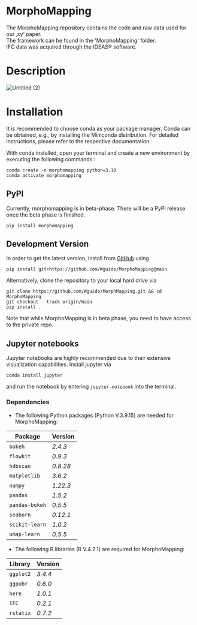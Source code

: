 # MorphoMapping

The MorphoMapping repository contains the code and raw data used for our ‚xy‘ paper.  
The framework can be found in the 'MorphoMapping' folder.  
IFC data was acquired through the IDEAS® software.

# Description

![Untitled (2)](https://github.com/Wguido/MorphoMapping/assets/117764795/c555157a-0e44-4a75-8bff-ad45c663f2cc)

# Installation

It is recommended to choose conda as your package manager. Conda can be obtained, e.g., by installing the Miniconda distribution. For detailed instructions, please refer to the respective documentation.

With conda installed, open your terminal and create a new environment by executing the following commands::

    conda create -n morphomapping python=3.10
    conda activate morphomapping

## PyPI

Currently, morphomapping is in beta-phase. There will be a PyPI release once the beta phase is finished.

    pip install morphomapping


## Development Version

In order to get the latest version, install from [GitHub](https://github.com/Wguido/MorphoMapping) using
    
    pip install git+https://github.com/Wguido/MorphoMapping@main

Alternatively, clone the repository to your local hard drive via

    git clone https://github.com/Wguido/MorphMapping.git && cd MorphoMapping
    git checkout --track origin/main
    pip install .

Note that while MorphoMapping is in beta phase, you need to have access to the private repo.

## Jupyter notebooks

Jupyter notebooks are highly recommended due to their extensive visualization capabilities. Install jupyter via

    conda install jupyter

and run the notebook by entering `jupyter-notebook` into the terminal.


### Dependencies
* The following Python packages (Python V.3.9.15) are needed for MorphoMapping:
  
| Package | Version |
| --- | --- |
| `bokeh` | *2.4.3*  |
| `flowkit` | *0.9.3*  |
| `hdbscan` | *0.8.28*  |
| `matplotlib` | *3.6.2*  |
| `numpy` | *1.22.3*  |
| `pandas` | *1.5.2*  |
| `pandas-bokeh` | *0.5.5*  |
| `seaborn` | *0.12.1*  |
| `scikit-learn` | *1.0.2*  |
| `umap-learn` | *0.5.5*  |

* The following R libraries (R V.4.2.1)  are required for MorphoMapping:
  
| Library | Version |
| --- | --- |
| `ggplot2` | *3.4.4*  |
| `ggpubr` | *0.6.0*  |
| `here` | *1.0.1*  |
| `IFC` | *0.2.1*  |
| `rstatix` | *0.7.2*  |


